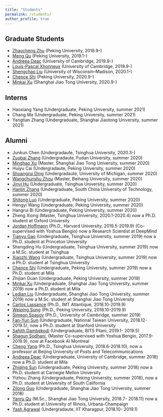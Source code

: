```yaml
---
title: "Students"
permalink: /students/
author_profile: true
---
```


Graduate Students
---
* [Zhaocheng Zhu](https://kiddozhu.github.io/) (Peking University, 2018.9-)
* [Meng Qu](https://mnqu.github.io/) (Peking University, 2019.1-)
* [Andreea Deac](https://andreeadeac22.github.io/) (University of Cambridge, 2019.9-)
* [Louis-Pascal Xhonneux](https://www.linkedin.com/in/louis-pascal-xhonneux-3a85a2141/?originalSubdomain=uk) (University of Cambridge, 2019.9-)
* [Shengchao Liu](https://chao1224.github.io/) (University of Wisconsin–Madison, 2020.1-)
* [Chence Shi](https://chenceshi.com/) (Peking University, 2020.9-)
* [Minkai Xu](https://minkaixu.com/) (Shanghai Jiao Tong University, 2020.9-)

Interns
---
* Haoxiang Yang (Undergraduate, Peking University, summer 2021)
* Chang Ma (Undergraduate, Peking University, summer 2021)
* Yangtian Zhang (Undergraduate, Shanghai Jiaotong University, summer 2021)

Alumni
---
* Junkun Chen (Undergradaute, Tsinghua University, 2020.3-)
* [Zuobai Zhang](https://oxer11.github.io/) (Undergradaute, Fudan University, summer 2020)
* [Minghao Xu](https://chrisallenming.github.io/) (Master, Shanghai Jiao Tong University, summer 2020)
* Huiyu Cai (Undergradaute, Peking University, summer 2020)
* [Shuangrui Ding](https://mark12ding.github.io/) (Undergradaute, University of Michigan, summer 2020)
* [Wangchunshu Zhou](https://michaelzhouwang.github.io/) (Master, Beihang University, summer 2020)
* [Jinyi Hu](https://www.jinyihu.me/) (Undergraduate, Tsinghua University, summer 2020)
* [Hanlin Zhang](https://www.linkedin.com/in/hanlin-zhang-931b46143/) (Undergraduate, South China University of Technology, summer 2020)
* [Shitong Luo](https://luost.me/) (Undergraduate, Peking University, summer 2020)
* Hengyi Wang (Undergraduate, Peking University, summer 2020)
* Hangrui Bi (Undergraduate, Peking University, summer 2020)
* Zheng Xiong (Master, Tsinghua University, 2020.1-2020.4) now a Ph.D. student at Oxford University
* [Jordan Hoffmann](https://jhoffmann.org/) (Ph.D., Harvard University, 2019.5-2019.9) (Co-supervised with Yoshua Bengio) now a Research Scientist at DeepMind
* [Tianyu Gao](https://gaotianyu.xyz/) (Undergraduate, Tsinghua University, summer 2019) now a Ph.D. student at Princeton University
* Shengding Hu (Undergraduate, Tsinghua University, summer 2019) now a M.Sc. student at Tsinghua
* [Xiaozhi Wang](https://bakser.github.io/) (Undergraduate, Tsinghua University, summer 2019) now a Ph.D. student at Tsinghua University
* [Chence Shi](https://chenceshi.com/) (Undergraduate, Peking University, summer 2019) now a Ph.D. student at Mila
* Zhijian Duan (Undergraduate, Peking University, summer 2019)
* [Minkai Xu](https://minkaixu.com/) (Undergraduate, Shanghai Jiao Tong University, summer 2019) now a Ph.D. student at Mila
* [Ledian Liu](http://bcmi.sjtu.edu.cn/home/liuledian/) (Undergraduate, Shanghai Jiao Tong University, summer 2019) now a M.Sc. student at Shanghai Jiao Tong University
* [Carlos Lassance](https://cadurosar.github.io/) (Ph.D., IMT Atlantique, 2018.10-2019.9)
* [Weiping Song](https://songweiping.github.io/) (Ph.D., Peking University, 2018.10-2019.9)
* [Simeon Spasov](https://www.linkedin.com/in/simeon-spasov-27055293/) (Ph.D., University of Cambridge, summer 2019)
* [Fan-Yun Sun](https://fanyun-sun.github.io/) (Undergraduate, National Taiwan University, 2018.12-2019.5), now a Ph.D. student at Stanford University
* [Sahith Dambekodi](https://www.linkedin.com/in/sahith-dambekodi-31270b104/?originalSubdomain=in) (Undergraduate, BITS Pilani, 2019.1- 2019.5)
* [Shagun Sodhani](https://shagunsodhani.com/), (Master Co-supervised with Yoshua Bengio, 2017.9-2019.9), now at Facebook AI Montreal
* [Cheng Yang](http://nlp.csai.tsinghua.edu.cn/~yangcheng/) (Ph.D., Tsinghua University, 2018.6-2018.10), now a professor at Beijing University of Posts and Telecommunications
* [Andreea Deac](https://andreeadeac22.github.io/) (Undergraduate, University of Cambridge, summer 2018) now a Ph.D. student at Mila
* [Zhiqing Sun](https://www.cs.cmu.edu/~zhiqings/) (Undergraduate, Peking University, summer 2018) now a Ph.D. student at Carnegie Mellon University
* Yizhou Zhang (Undergraduate, Peking University, summer 2018), now a Ph.D. student at University of South California
* [Zilong Guo](https://www.linkedin.com/in/%E5%AD%90%E9%BE%99-%E9%83%AD-648573194/?locale=en_US) (Undergraduate, Shanghai Jiao Tong University, summer 2018)
* [Yanru Qu](https://yanruqu.com/) (M.Sc., Shanghai Jiao Tong University, 2018.7- 2018.11) now a Ph.D. student at University of Illinois, Urbana-Champaign
* [Yash Agrawal](https://www.linkedin.com/in/yash-agrawal-1b639b131/?originalSubdomain=in) (Undergradaute, IIT Kharagpur, 2018.10- 2019.1)
